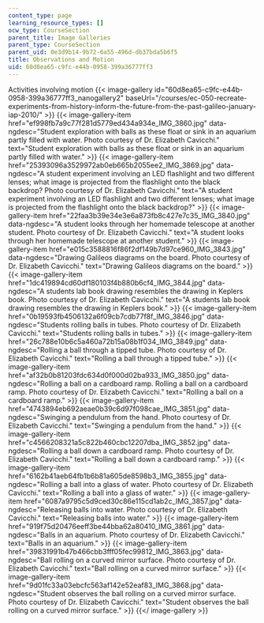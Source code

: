```yaml
---
content_type: page
learning_resource_types: []
ocw_type: CourseSection
parent_title: Image Galleries
parent_type: CourseSection
parent_uid: 0e3d9b14-9b72-6a55-496d-db37bda5b6f5
title: Observations and Motion
uid: 60d8ea65-c9fc-e44b-0958-399a36777ff3
---
```


Activities involving motion
{{< image-gallery id="60d8ea65-c9fc-e44b-0958-399a36777ff3_nanogallery2" baseUrl="/courses/ec-050-recreate-experiments-from-history-inform-the-future-from-the-past-galileo-january-iap-2010/" >}}
{{< image-gallery-item href="ef998fb7a9c77f281d5779ed434a934e_IMG_3860.jpg" data-ngdesc="Student exploration with balls as these float or sink in an aquarium partly filled with water. Photo courtesy of Dr. Elizabeth Cavicchi." text="Student exploration with balls as these float or sink in an aquarium partly filled with water." >}}
{{< image-gallery-item href="25393096a3529972ab0eb665b2055ee2_IMG_3869.jpg" data-ngdesc="A student experiment involving an LED flashlight and two different lenses; what image is projected from the flashlight onto the black backdrop? Photo courtesy of Dr. Elizabeth Cavicchi." text="A student experiment involving an LED flashlight and two different lenses; what image is projected from the flashlight onto the black backdrop?" >}}
{{< image-gallery-item href="22faa3b39e34e3e6a873fb8c427e7c35_IMG_3840.jpg" data-ngdesc="A student looks through her homemade telescope at another student. Photo courtesy of Dr. Elizabeth Cavicchi." text="A student looks through her homemade telescope at another student." >}}
{{< image-gallery-item href="e015c3588816f86f2df149b7d97ce960_IMG_3843.jpg" data-ngdesc="Drawing Galileos diagrams on the board. Photo courtesy of Dr. Elizabeth Cavicchi." text="Drawing Galileos diagrams on the board." >}}
{{< image-gallery-item href="1dc419894cd60df180103f4b880b6cf4_IMG_3844.jpg" data-ngdesc="A students lab book drawing resembles the drawing in Keplers book. Photo courtesy of Dr. Elizabeth Cavicchi." text="A students lab book drawing resembles the drawing in Keplers book." >}}
{{< image-gallery-item href="0b19593fb4506132a6f09cb7cdb77f8f_IMG_3846.jpg" data-ngdesc="Students rolling balls in tubes. Photo courtesy of Dr. Elizabeth Cavicchi." text="Students rolling balls in tubes." >}}
{{< image-gallery-item href="26c788e10b6c5a460a72b15a08b1f034_IMG_3849.jpg" data-ngdesc="Rolling a ball through a tipped tube. Photo courtesy of Dr. Elizabeth Cavicchi." text="Rolling a ball through a tipped tube." >}}
{{< image-gallery-item href="af32b0b81203fdc634d0f000d02ba933_IMG_3850.jpg" data-ngdesc="Rolling a ball on a cardboard ramp. Rolling a ball on a cardboard ramp. Photo courtesy of Dr. Elizabeth Cavicchi." text="Rolling a ball on a cardboard ramp." >}}
{{< image-gallery-item href="4743894eb692aeae0b39c6d97f098cae_IMG_3851.jpg" data-ngdesc="Swinging a pendulum from the hand. Photo courtesy of Dr. Elizabeth Cavicchi." text="Swinging a pendulum from the hand." >}}
{{< image-gallery-item href="c4566208321a5c822b460cbc12207dba_IMG_3852.jpg" data-ngdesc="Rolling a ball down a cardboard ramp. Photo courtesy of Dr. Elizabeth Cavicchi." text="Rolling a ball down a cardboard ramp." >}}
{{< image-gallery-item href="6162b41aeb64fb1b6b81a605de8598b3_IMG_3855.jpg" data-ngdesc="Rolling a ball into a glass of water. Photo courtesy of Dr. Elizabeth Cavicchi." text="Rolling a ball into a glass of water." >}}
{{< image-gallery-item href="6087a9795c5d9ced30c86e115cd1ab2c_IMG_3857.jpg" data-ngdesc="Releasing balls into water. Photo courtesy of Dr. Elizabeth Cavicchi." text="Releasing balls into water." >}}
{{< image-gallery-item href="919f75d20476eeff3be44bba62a80410_IMG_3861.jpg" data-ngdesc="Balls in an aquarium. Photo courtesy of Dr. Elizabeth Cavicchi." text="Balls in an aquarium." >}}
{{< image-gallery-item href="39831991b47b466cbb3fff05fec99812_IMG_3863.jpg" data-ngdesc="Ball rolling on a curved mirror surface. Photo courtesy of Dr. Elizabeth Cavicchi." text="Ball rolling on a curved mirror surface." >}}
{{< image-gallery-item href="9d01fc33a03ebcfc563af142e52eaf83_IMG_3868.jpg" data-ngdesc="Student observes the ball rolling on a curved mirror surface. Photo courtesy of Dr. Elizabeth Cavicchi." text="Student observes the ball rolling on a curved mirror surface." >}}
{{</ image-gallery >}}